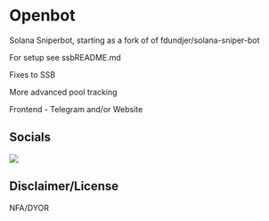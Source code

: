 # Openbot

Solana Sniperbot, starting as a fork of of fdundjer/solana-sniper-bot

For setup see ssbREADME.md

Fixes to SSB

More advanced pool tracking

Frontend - Telegram and/or Website

## Socials

[![](https://img.shields.io/discord/1221054720530186240?color=5865F2&logo=Discord&style=flat-square)](https://discord.gg/8ZCs7pR8Hk)

## Disclaimer/License

NFA/DYOR